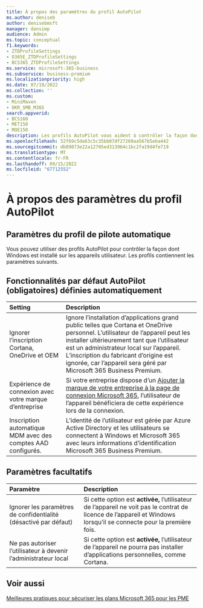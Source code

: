 ```yaml
---
title: À propos des paramètres du profil AutoPilot
ms.author: deniseb
author: denisebmsft
manager: dansimp
audience: Admin
ms.topic: conceptual
f1.keywords:
- ZTDProfileSettings
- O365E_ZTDProfileSettings
- BCS365_ZTDProfileSettings
ms.service: microsoft-365-business
ms.subservice: business-premium
ms.localizationpriority: high
ms.date: 07/19/2022
ms.collection: ''
ms.custom:
- MiniMaven
- OKR_SMB_M365
search.appverid:
- BCS160
- MET150
- MOE150
description: Les profils AutoPilot vous aident à contrôler la façon dont Windows est installé sur les appareils utilisateur. Les profils contiennent des paramètres par défaut et facultatifs, comme ignorer l’installation de Cortana.
ms.openlocfilehash: 52f69c5de63c5c35bb07df27269aa567b5eba442
ms.sourcegitcommit: db89873e22a12705ed313964c1bc2fa19d4fe719
ms.translationtype: MT
ms.contentlocale: fr-FR
ms.lasthandoff: 09/15/2022
ms.locfileid: "67712552"
---
```

# <a name="about-autopilot-profile-settings"></a>À propos des paramètres du profil AutoPilot

## <a name="autopilot-profile-settings"></a>Paramètres du profil de pilote automatique

Vous pouvez utiliser des profils AutoPilot pour contrôler la façon dont Windows est installé sur les appareils utilisateur. Les profils contiennent les paramètres suivants.
  
## <a name="autopilot-default-features-required-that-are-set-automatically"></a>Fonctionnalités par défaut AutoPilot (obligatoires) définies automatiquement
  
| Setting | Description |
|:-----|:-----|
|Ignorer l’inscription Cortana, OneDrive et OEM  |Ignore l’installation d’applications grand public telles que Cortana et OneDrive personnel. L’utilisateur de l’appareil peut les installer ultérieurement tant que l’utilisateur est un administrateur local sur l’appareil. L’inscription du fabricant d’origine est ignorée, car l’appareil sera géré par Microsoft 365 Business Premium.  |
|Expérience de connexion avec votre marque d’entreprise  |Si votre entreprise dispose d’un [Ajouter la marque de votre entreprise à la page de connexion Microsoft 365](../admin/setup/customize-sign-in-page.md), l’utilisateur de l’appareil bénéficiera de cette expérience lors de la connexion.  |
|Inscription automatique MDM avec des comptes AAD configurés.  |L’identité de l’utilisateur est gérée par Azure Active Directory et les utilisateurs se connectent à Windows et Microsoft 365 avec leurs informations d’identification Microsoft 365 Business Premium.  |

## <a name="optional-settings"></a>Paramètres facultatifs
  
| Paramètre | Description |
|:-----|:-----|
|Ignorer les paramètres de confidentialité (désactivé par défaut)  |Si cette option est **activée,** l’utilisateur de l’appareil ne voit pas le contrat de licence de l’appareil et Windows lorsqu’il se connecte pour la première fois.  |
|Ne pas autoriser l’utilisateur à devenir l’administrateur local  |Si cette option est **activée,** l’utilisateur de l’appareil ne pourra pas installer d’applications personnelles, comme Cortana.|

## <a name="see-also"></a>Voir aussi

[Meilleures pratiques pour sécuriser les plans Microsoft 365 pour les PME](../admin/security-and-compliance/secure-your-business-data.md)